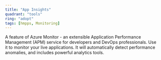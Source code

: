 ```yaml
---
title: "App Insights"
quadrant: "tools"
ring: "adopt"
tags: [hmpps, Monitoring]
---
```


A feature of Azure Monitor - an extensible Application Performance Management (APM) service for developers and DevOps professionals. Use it to monitor your live applications. It will automatically detect performance anomalies, and includes powerful analytics tools.
